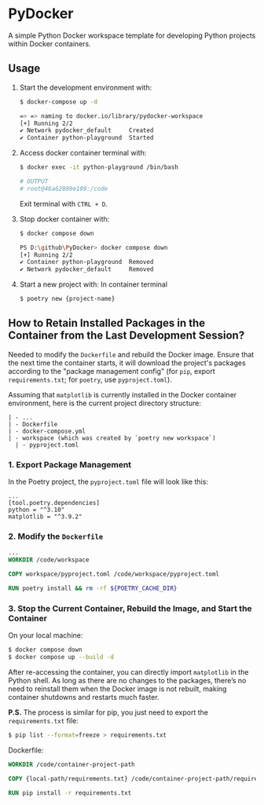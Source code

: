 # PyDocker
A simple Python Docker workspace template for developing Python projects within Docker containers.

## Usage

1. Start the development environment with:

    ```bash
    $ docker-compose up -d

    => => naming to docker.io/library/pydocker-workspace                                                                       0.0s 
    [+] Running 2/2
    ✔ Network pydocker_default     Created                                                                                     0.1s 
    ✔ Container python-playground  Started 
    ```

2. Access docker container terminal with:

    ```bash
    $ docker exec -it python-playground /bin/bash

    # OUTPUT
    # root@46a62809e109:/code
    ```

    Exit terminal with `CTRL + D`.

3. Stop docker container with:

    ```bash
    $ docker compose down

    PS D:\github\PyDocker> docker compose down
    [+] Running 2/2
    ✔ Container python-playground  Removed                                                                                    10.5s 
    ✔ Network pydocker_default     Removed 
    ```

4. Start a new project with:
    In container terminal
    
    ```bash
    $ poetry new {project-name}
    ```

## How to Retain Installed Packages in the Container from the Last Development Session?

Needed to modify the `Dockerfile` and rebuild the Docker image. Ensure that the next time the container starts, it will download the project's packages according to the "package management config" (for `pip`, export `requirements.txt`; for `poetry`, use `pyproject.toml`).

Assuming that `matplotlib` is currently installed in the Docker container environment, here is the current project directory structure:

```
| - ...
| - Dockerfile
| - docker-compose.yml
| - workspace (which was created by `poetry new workspace`)
  | - pyproject.toml
```

### 1. Export Package Management

In the Poetry project, the `pyproject.toml` file will look like this:

```
...
[tool.poetry.dependencies]
python = "^3.10"
matplotlib = "^3.9.2"
```

### 2. Modify the `Dockerfile`

```dockerfile
...
WORKDIR /code/workspace

COPY workspace/pyproject.toml /code/workspace/pyproject.toml

RUN poetry install && rm -rf ${POETRY_CACHE_DIR}
```

### 3. Stop the Current Container, Rebuild the Image, and Start the Container

On your local machine:

```bash
$ docker compose down
$ docker compose up --build -d
```

After re-accessing the container, you can directly import `matplotlib` in the Python shell. As long as there are no changes to the packages, there’s no need to reinstall them when the Docker image is not rebuilt, making container shutdowns and restarts much faster.

**P.S.** The process is similar for pip, you just need to export the `requirements.txt` file:

```bash
$ pip list --format=freeze > requirements.txt
```

Dockerfile:

```dockerfile
WORKDIR /code/container-project-path

COPY {local-path/requirements.txt} /code/container-project-path/requirements.txt

RUN pip install -r requirements.txt
```